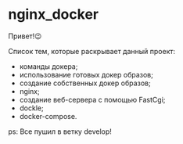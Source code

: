 # nginx_docker

Привет!😉

Cписок тем, которые раскрывает данный проект:

- команды докера;
- использование готовых докер образов;
- создание собственных докер образов;
- nginx;
- создание веб-сервера с помощью FastCgi;
- dockle;
- docker-compose.


ps: Все пушил в ветку develop!
